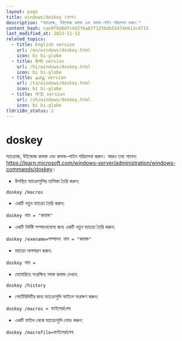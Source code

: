 ```yaml
---
layout: page
title: windows/doskey (বাংলা)
description: "ম্যাক্রোজ, উইন্ডোজ কমান্ড এবং কমান্ড-লাইন পরিচালনা করুন।"
content_hash: cae9f8d0dfcdd2f6a67f125bdb55474eb13cd715
last_modified_at: 2023-11-12
related_topics:
  - title: English version
    url: /en/windows/doskey.html
    icon: bi bi-globe
  - title: हिन्दी version
    url: /hi/windows/doskey.html
    icon: bi bi-globe
  - title: தமிழ் version
    url: /ta/windows/doskey.html
    icon: bi bi-globe
  - title: 中文 version
    url: /zh/windows/doskey.html
    icon: bi bi-globe
tldri18n_status: 2
---
```

# doskey

ম্যাক্রোজ, উইন্ডোজ কমান্ড এবং কমান্ড-লাইন পরিচালনা করুন।
আরও তথ্য পাবেন: <https://learn.microsoft.com/windows-server/administration/windows-commands/doskey>।

- উপস্থিত ম্যাক্রোগুলির তালিকা তৈরি করুন:

`doskey /macros`

- একটি নতুন ম্যাক্রো তৈরি করুন:

`doskey `<span class="tldr-var badge badge-pill bg-dark-lm bg-white-dm text-white-lm text-dark-dm font-weight-bold">নাম</span>` = "`<span class="tldr-var badge badge-pill bg-dark-lm bg-white-dm text-white-lm text-dark-dm font-weight-bold">কমান্ড</span>`"`

- একটি নির্দিষ্ট সম্পাদনযোগ্য জন্য একটি নতুন ম্যাক্রো তৈরি করুন:

`doskey /exename=`<span class="tldr-var badge badge-pill bg-dark-lm bg-white-dm text-white-lm text-dark-dm font-weight-bold">সম্পাদন</span>` `<span class="tldr-var badge badge-pill bg-dark-lm bg-white-dm text-white-lm text-dark-dm font-weight-bold">নাম</span>` = "`<span class="tldr-var badge badge-pill bg-dark-lm bg-white-dm text-white-lm text-dark-dm font-weight-bold">কমান্ড</span>`"`

- ম্যাক্রো অপসারণ করুন:

`doskey `<span class="tldr-var badge badge-pill bg-dark-lm bg-white-dm text-white-lm text-dark-dm font-weight-bold">নাম</span>` =`

- মেমোরিতে সংরক্ষিত সমস্ত কমান্ড দেখান:

`doskey /history`

- পোর্টেবিলিটির জন্য ম্যাক্রোগুলি ফাইলে সংরক্ষণ করুন:

`doskey /macros > `<span class="tldr-var badge badge-pill bg-dark-lm bg-white-dm text-white-lm text-dark-dm font-weight-bold">ফাইলের\পথ</span>

- একটি ফাইল থেকে ম্যাক্রোগুলি লোড করুন:

`doskey /macrofile=`<span class="tldr-var badge badge-pill bg-dark-lm bg-white-dm text-white-lm text-dark-dm font-weight-bold">ফাইলের\পথ</span>
